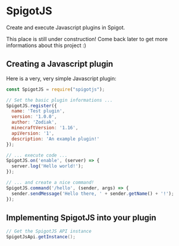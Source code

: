 # SpigotJS

Create and execute Javascript plugins in Spigot.

This place is still under construction! Come back later to get more informations about this project :)

## Creating a Javascript plugin

Here is a very, very simple Javascript plugin:

```js
const SpigotJS = require("spigotjs");

// Set the basic plugin informations ...
SpigotJS.register({
  name: 'Test plugin',
  version: '1.0.0',
  author: 'Zodiak',
  minecraftVersion: '1.16',
  apiVersion: '1',
  description: 'An example plugin!'
});

// ... execute code ...
SpigotJS.on('enable', (server) => {
  server.log('Hello world!');
});

// ... and create a nice command!
SpigotJS.command('/hello', (sender, args) => {
  sender.sendMessage('Hello there, ' + sender.getName() + '!');
});
```

## Implementing SpigotJS into your plugin

```java
// Get the SpigotJS API instance
SpigotJsApi.getInstance();
```

